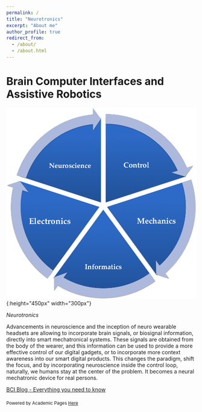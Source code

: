 ```yaml
---
permalink: /
title: "Neurotronics"
excerpt: "About me"
author_profile: true
redirect_from: 
  - /about/
  - /about.html
---
```




Brain Computer Interfaces and Assistive Robotics
================================================


![Neurotronics](images/neurotronics.png){:height="450px" width="300px"}

*Neurotronics*

Advancements in neuroscience and the inception of neuro wearable headsets are allowing to incorporate brain signals, or biosignal information, directly into smart mechatronical systems.  These signals are obtained from the body of the wearer, and this information can be used to provide a more effective control of our digital gadgets, or to incorporate more context awareness into our smart digital products.  This changes the paradigm, shift the focus, and by incorporating neuroscience inside the control loop, naturally, we humans stay at the center of the problem.  It becomes a neural mechatronic device for real persons.

[BCI Blog - Everything you need to know](http://monostuff.logdown.com/posts/253892-brain-computer-interfaces-all-you-need-to-know)

<sub>Powered by Academic Pages [Here](https://academicpages.github.io/)</sub>
